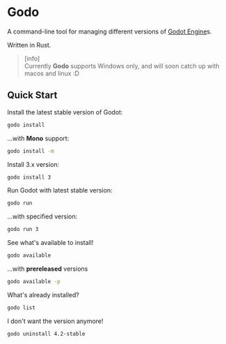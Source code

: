 # Godo
A command-line tool for managing different versions of [Godot Engine](https://github.com/godotengine/godot)s.  

Written in Rust.  

> [info]  
> Currently **Godo** supports Windows only, and will soon catch up with macos and linux :D

## Quick Start
Install the latest stable version of Godot:
```Bash
godo install
```
  
...with **Mono** support:
```Bash
godo install -m
```  

Install 3.x version:
```Bash
godo install 3
```  
  

Run Godot with latest stable version:
```Bash
godo run
```  

...with specified version:
```Bash
godo run 3
```  
  

See what's available to install!
```Bash
godo available
```
  

...with **prereleased** versions
```Bash
godo available -p
```


What's already installed?
```Bash
godo list
```  
  

I don't want the version anymore!
```Bash
godo uninstall 4.2-stable
```
